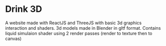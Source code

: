 # Drink 3D
A website made with ReactJS and ThreeJS with basic 3d graphics interaction
and shaders. 3d models made in Blender in gltf format.
Contains liquid simulaion shader using 2 render passes (render to texture then to canvas)


